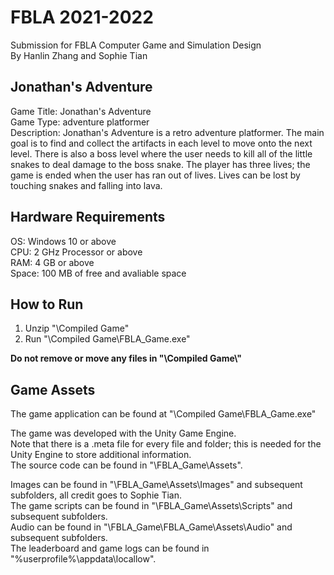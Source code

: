 # FBLA 2021-2022  
Submission for FBLA Computer Game and Simulation Design  
By Hanlin Zhang and Sophie Tian

## Jonathan's Adventure
Game Title: Jonathan's Adventure  
Game Type: adventure platformer  
Description: Jonathan's Adventure is a retro adventure platformer. The main goal is to find and collect the artifacts in each level to move onto the next level. There is also a boss level where the user needs to kill all of the little snakes to deal damage to the boss snake. The player has three lives; the game is ended when the user has ran out of lives. Lives can be lost by touching snakes and falling into lava.

## Hardware Requirements
OS: Windows 10 or above  
CPU: 2 GHz Processor or above  
RAM: 4 GB or above  
Space: 100 MB of free and avaliable space

## How to Run
1. Unzip "\Compiled Game\"  
2. Run "\Compiled Game\FBLA_Game.exe"  

**Do not remove or move any files in "\Compiled Game\\"**

## Game Assets
The game application can be found at "\Compiled Game\FBLA_Game.exe"  

The game was developed with the Unity Game Engine.  
Note that there is a .meta file for every file and folder; this is needed for the Unity Engine to store additional information.  
The source code can be found in "\FBLA_Game\Assets\".  

Images can be found in "\FBLA_Game\Assets\Images" and subsequent subfolders, all credit goes to Sophie Tian.  
The game scripts can be found in "\FBLA_Game\Assets\Scripts" and subsequent subfolders.  
Audio can be found in "\FBLA_Game\FBLA_Game\Assets\Audio" and subsequent subfolders.  
The leaderboard and game logs can be found in "%userprofile%\appdata\locallow".
